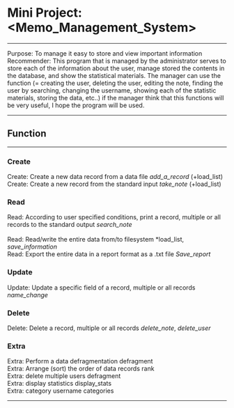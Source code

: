 
# Mini Project: <Memo_Management_System>

***

Purpose: To manage it easy to store and view important information </br>
Recommender: This program that is managed by the administrator serves to store each of the information about the user, manage stored the contents in the database, and show the statistical materials. The manager can use the function (= creating the user, deleting the user, editing the note, finding the user by searching, changing the username, showing each of the statistic materials, storing the data, etc..) if the manager think that this functions will be very useful, I hope the program will be used. 

***

## Function
***
### Create
Create: Create a new data record from a data file	*add_a_record* (+load_list) </br>
Create: Create a new record from the standard input	*take_note* (+load_list)	

### Read

Read: According to user specified conditions, print a record, multiple or all records to the standard output *search_note* </br>		
Read: Read/write the entire data from/to filesystem	*load_list, *save_information* </br>
Read: Export the entire data in a report format as a .txt file	*Save_report*	</br>	

### Update

Update: Update a specific field of a record, multiple or all records *name_change*	

### Delete
Delete: Delete a record, multiple or all records	*delete_note*, *delete_user* 

### Extra

Extra: Perform a data defragmentation	defragment </br>
Extra: Arrange (sort) the order of data records	rank </br>
Extra: delete multiple users	defragment	</br>
Extra: display statistics	display_stats	</br>
Extra: category username	categories	</br>

***
